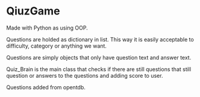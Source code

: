 # QiuzGame
Made with Python as using OOP.

Questions are holded as dictionary in list. This way it is easily acceptable to difficulty, category  or anything we want.

Questions are simply objects that only have question text and answer text.

Quiz_Brain is the main class that checks if there are still questions that still question or answers to the questions and adding score to user.

Questions added from opentdb.
